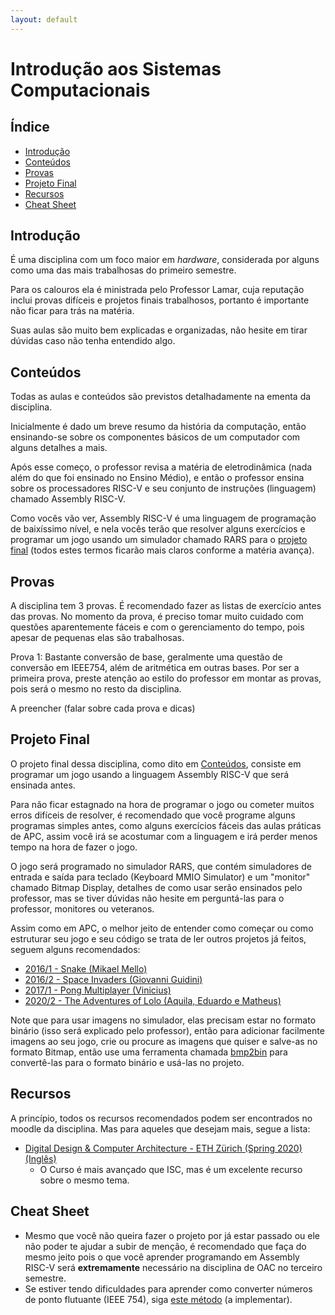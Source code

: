 ```yaml
---
layout: default
---
```


# Introdução aos Sistemas Computacionais

## Índice

- [Introdução](#introdução)
- [Conteúdos](#conteúdos)
- [Provas](#provas)
- [Projeto Final](#projeto-final)
- [Recursos](#recursos)
- [Cheat Sheet](#cheat-sheet)

## [](#introdução)Introdução

É uma disciplina com um foco maior em _hardware_, considerada por alguns como uma das mais trabalhosas do primeiro semestre.

Para os calouros ela é ministrada pelo Professor Lamar, cuja reputação inclui provas difíceis e projetos finais trabalhosos, portanto é importante não ficar para trás na matéria.

Suas aulas são muito bem explicadas e organizadas, não hesite em tirar dúvidas caso não tenha entendido algo.

## [](#conteúdos)Conteúdos

Todas as aulas e conteúdos são previstos detalhadamente na ementa da disciplina.

Inicialmente é dado um breve resumo da história da computação, então ensinando-se sobre os componentes básicos de um computador com alguns detalhes a mais.

Após esse começo, o professor revisa a matéria de eletrodinâmica (nada além do que foi ensinado no Ensino Médio), e então o professor ensina sobre os processadores RISC-V e seu conjunto de instruções (linguagem) chamado Assembly RISC-V.

Como vocês vão ver, Assembly RISC-V é uma linguagem de programação de baixíssimo nível, e nela vocês terão que resolver alguns exercícios e programar um jogo usando um simulador chamado RARS para o [projeto final](#projeto-final) (todos estes termos ficarão mais claros conforme a matéria avança).

## [](#provas)Provas

A disciplina tem 3 provas. É recomendado fazer as listas de exercício antes das provas. No momento da prova, é preciso tomar muito cuidado com questões aparentemente fáceis e com o gerenciamento do tempo, pois apesar de pequenas elas são trabalhosas.

Prova 1: Bastante conversão de base, geralmente uma questão de conversão em IEEE754, além de aritmética em outras bases. Por ser a primeira prova, preste atenção ao estilo do professor em montar as provas, pois será o mesmo no resto da disciplina.

A preencher (falar sobre cada prova e dicas)

## [](#projeto-final)Projeto Final

O projeto final dessa disciplina, como dito em [Conteúdos](#conteúdos), consiste em programar um jogo usando a linguagem Assembly RISC-V que será ensinada antes.

Para não ficar estagnado na hora de programar o jogo ou cometer muitos erros difíceis de resolver, é recomendado que você programe alguns programas simples antes, como alguns exercícios fáceis das aulas práticas de APC, assim você irá se acostumar com a linguagem e irá perder menos tempo na hora de fazer o jogo.

O jogo será programado no simulador RARS, que contém simuladores de entrada e saída para teclado (Keyboard MMIO Simulator) e um "monitor" chamado Bitmap Display, detalhes de como usar serão ensinados pelo professor, mas se tiver dúvidas não hesite em perguntá-las para o professor, monitores ou veteranos.

Assim como em APC, o melhor jeito de entender como começar ou como estruturar seu jogo e seu código se trata de ler outros projetos já feitos, seguem alguns recomendados:
 * [2016/1 - Snake (Mikael Mello)](https://github.com/MikaelMello/snake-assembly-mips)
 * [2016/2 - Space Invaders (Giovanni Guidini)](https://github.com/Gguidini/SpaceInvaders)
 * [2017/1 - Pong Multiplayer (Vinicius)](http://www.mediafire.com/file/dg1835n6sl7kc5r/trabalho-isc-vinicius.zip)
 * [2020/2 - The Adventures of Lolo (Aquila, Eduardo e Matheus)](https://github.com/Cardosaum/isc-lolo-game)

Note que para usar imagens no simulador, elas precisam estar no formato binário (isso será explicado pelo professor), então para adicionar facilmente imagens ao seu jogo, crie ou procure as imagens que quiser e salve-as no formato Bitmap, então use uma ferramenta chamada [bmp2bin](https://github.com/MikaelMello/bmp2bin) para convertê-las para o formato binário e usá-las no projeto.

## [](#recursos)Recursos

A princípio, todos os recursos recomendados podem ser encontrados no moodle da disciplina. Mas para aqueles que desejam mais, segue a lista:

 * [Digital Design & Computer Architecture - ETH Zürich (Spring 2020) (Inglês)](https://www.youtube.com/playlist?list=PL5Q2soXY2Zi_FRrloMa2fUYWPGiZUBQo2)
   * O Curso é mais avançado que ISC, mas é um excelente recurso sobre o mesmo tema.

## [](#cheat-sheet)Cheat Sheet

 * Mesmo que você não queira fazer o projeto por já estar passado ou ele não poder te ajudar a subir de menção, é recomendado que faça do mesmo jeito pois o que você aprender programando em Assembly RISC-V será **extremamente** necessário na disciplina de OAC no terceiro semestre.
 * Se estiver tendo dificuldades para aprender como converter números de ponto flutuante (IEEE 754), siga [este método](#) (a implementar).
